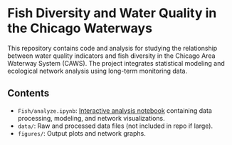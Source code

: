 # Fish Diversity and Water Quality in the Chicago Waterways

This repository contains code and analysis for studying the relationship between water quality indicators and fish diversity in the Chicago Area Waterway System (CAWS). The project integrates statistical modeling and ecological network analysis using long-term monitoring data.

## Contents

- `Fish/analyze.ipynb`: [Interactive analysis notebook](Fish/analyze.ipynb) containing data processing, modeling, and network visualizations.
- `data/`: Raw and processed data files (not included in repo if large).
- `figures/`: Output plots and network graphs.
